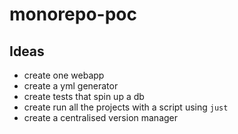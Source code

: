 # monorepo-poc


## Ideas
- create one webapp
- create a yml generator
- create tests that spin up a db
- create run all the projects with a script using `just`
- create a centralised version manager